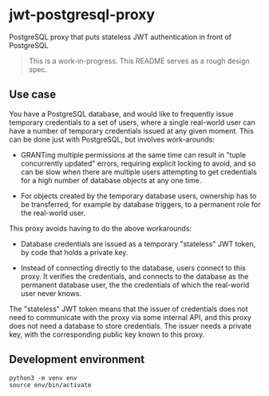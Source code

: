 # jwt-postgresql-proxy

PostgreSQL proxy that puts stateless JWT authentication in front of PostgreSQL

> This is a work-in-progress. This README serves as a rough design spec.


## Use case

You have a PostgreSQL database, and would like to frequently issue temporary credentials to a set of users, where a single real-world user can have a number of temporary credentials issued at any given moment. This can be done just with PostgreSQL, but involves work-arounds:

- GRANTing multiple permissions at the same time can result in "tuple concurrently updated" errors, requiring explicit locking to avoid, and so can be slow when there are multiple users attempting to get credentials for a high number of database objects at any one time.

- For objects created by the temporary database users, ownership has to be transferred, for example by database triggers, to a permanent role for the real-world user.

This proxy avoids having to do the above workarounds:

- Database credentials are issued as a temporary "stateless" JWT token, by code that holds a private key.

- Instead of connecting directly to the database, users connect to this proxy. It verifies the credentials, and connects to the database as the permanent database user, the the credentials of which the real-world user never knows.

The "stateless" JWT token means that the issuer of credentials does not need to communicate with the proxy via some internal API, and this proxy does not need a database to store credentials. The issuer needs a private key, with the corresponding public key known to this proxy.


## Development environment

```
python3 -m venv env
source env/bin/activate
```
